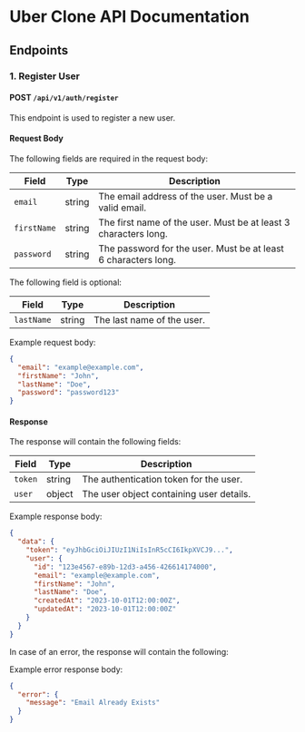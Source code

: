 # Uber Clone API Documentation

## Endpoints

### 1. **Register User**

#### **POST** `/api/v1/auth/register`

This endpoint is used to register a new user.

#### **Request Body**

The following fields are required in the request body:

| Field       | Type   | Description                              |
|-------------|--------|------------------------------------------|
| `email`     | string | The email address of the user. Must be a valid email. |
| `firstName` | string | The first name of the user. Must be at least 3 characters long. |
| `password`  | string | The password for the user. Must be at least 6 characters long. |

The following field is optional:

| Field       | Type   | Description                              |
|-------------|--------|------------------------------------------|
| `lastName`  | string | The last name of the user.               |

Example request body:
```json
{
  "email": "example@example.com",
  "firstName": "John",
  "lastName": "Doe",
  "password": "password123"
}
```

#### **Response**

The response will contain the following fields:

| Field       | Type   | Description                              |
|-------------|--------|------------------------------------------|
| `token`     | string | The authentication token for the user.  |
| `user`      | object | The user object containing user details. |

Example response body:
```json
{
  "data": {
    "token": "eyJhbGciOiJIUzI1NiIsInR5cCI6IkpXVCJ9...",
    "user": {
      "id": "123e4567-e89b-12d3-a456-426614174000",
      "email": "example@example.com",
      "firstName": "John",
      "lastName": "Doe",
      "createdAt": "2023-10-01T12:00:00Z",
      "updatedAt": "2023-10-01T12:00:00Z"
    }
  }
}
```

In case of an error, the response will contain the following:

Example error response body:
```json
{
  "error": {
    "message": "Email Already Exists"
  }
}
```